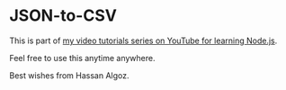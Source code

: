 # JSON-to-CSV
This is part of [my video tutorials series on YouTube for learning Node.js](https://youtu.be/C917mgwSvlI).

Feel free to use this anytime anywhere.

Best wishes from Hassan Algoz.
